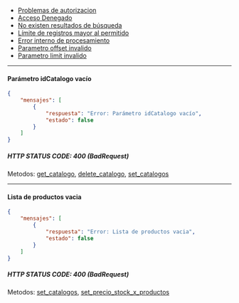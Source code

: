 * [Problemas de autorizacion](https://github.com/bebeto-fidelitytools/FidelitytoolsWS/blob/master/docs/bad_request_autorizacion.md)
* [Acceso Denegado](https://github.com/bebeto-fidelitytools/FidelitytoolsWS/blob/master/docs/bad_request_general.md#acceso-denegado)
* [No existen resultados de búsqueda](https://github.com/bebeto-fidelitytools/FidelitytoolsWS/blob/master/docs/bad_request_general.md#no-existen-resultados-de-b%C3%BAsqueda)
* [Límite de registros mayor al permitido](https://github.com/bebeto-fidelitytools/FidelitytoolsWS/blob/master/docs/bad_request_general.md#l%C3%ADmite-de-registros-mayor-al-permitido)
* [Error interno de procesamiento](https://github.com/bebeto-fidelitytools/FidelitytoolsWS/blob/master/docs/bad_request_general.md#error-interno-de-procesamiento)
* [Parametro offset invalido](https://github.com/bebeto-fidelitytools/FidelitytoolsWS/blob/master/docs/bad_request_general.md#par%C3%A1metro-offset-inv%C3%A1lido)
* [Parametro limit invalido](https://github.com/bebeto-fidelitytools/FidelitytoolsWS/blob/master/docs/bad_request_general.md#par%C3%A1metro-limit-inv%C3%A1lido)
___
#### Parámetro idCatalogo vacío
```json
{
    "mensajes": [
        {
            "respuesta": "Error: Parámetro idCatalogo vacío",
            "estado": false
        }
    ]
}
```
##### HTTP STATUS CODE: 400 (BadRequest)
Metodos: [get_catalogo](https://github.com/bebeto-fidelitytools/FidelitytoolsWS/blob/master/docs/catalogos/get_catalogo.md), [delete_catalogo](https://github.com/bebeto-fidelitytools/FidelitytoolsWS/blob/master/docs/catalogos/delete.md), [set_catalogos](https://github.com/bebeto-fidelitytools/FidelitytoolsWS/blob/master/docs/catalogos/set.md)
___
#### Lista de productos vacia
```json
{
    "mensajes": [
        {
            "respuesta": "Error: Lista de productos vacia",
            "estado": false
        }
    ]
}
```
##### HTTP STATUS CODE: 400 (BadRequest)
Metodos: [set_catalogos](https://github.com/bebeto-fidelitytools/FidelitytoolsWS/blob/master/docs/catalogos/set.md), [set_precio_stock_x_productos](https://github.com/bebeto-fidelitytools/FidelitytoolsWS/blob/master/docs/catalogos/set_precio_stock_x_productos.md)
